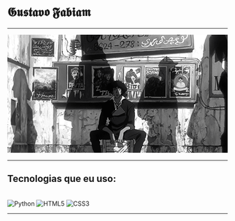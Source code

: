 #  𝕲𝖚𝖘𝖙𝖆𝖛𝖔 𝕱𝖆𝖇𝖎𝖆𝖒

---
![MEU GIF](https://github.com/Fabiamz/Fabiamz/blob/main/Register%20-%20Login.gif)

---

##  Tecnologias que eu uso:
<div style="display: inline_block"><br>
  <img align="center" alt="Python" height="40" width="40" src="https://cdn.jsdelivr.net/gh/devicons/devicon/icons/python/python-original.svg" />
  <img align="center" alt="HTML5" height="40" width="40" src="https://cdn.jsdelivr.net/gh/devicons/devicon/icons/html5/html5-original.svg" />
  <img align="center" alt="CSS3" height="40" width="40" src="https://cdn.jsdelivr.net/gh/devicons/devicon/icons/css3/css3-original.svg" />
</div>

---

